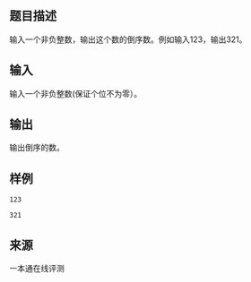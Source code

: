 ## 题目描述

输入一个非负整数，输出这个数的倒序数。例如输入123，输出321。

## 输入

输入一个非负整数(保证个位不为零）。

## 输出

输出倒序的数。

## 样例

```input1
123
```

```output1
321
```


 ## 来源

 一本通在线评测 